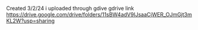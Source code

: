 # 
Created  3/2/24 
i uploaded through gdive 
gdrive link https://drive.google.com/drive/folders/11sBW4adV9IJsaaCjWER_OJmGjt3mKL2W?usp=sharing
